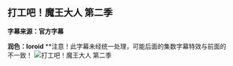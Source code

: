 ## 打工吧！魔王大人 第二季
**字幕来源：官方字幕**

**润色：Ioroid**
**注意！此字幕未经统一处理，可能后面的集数字幕特效与前面的不一致！
![打工吧！魔王大人 第二季](https://images2.imgbox.com/87/ad/hGquiPdL_o.png)
